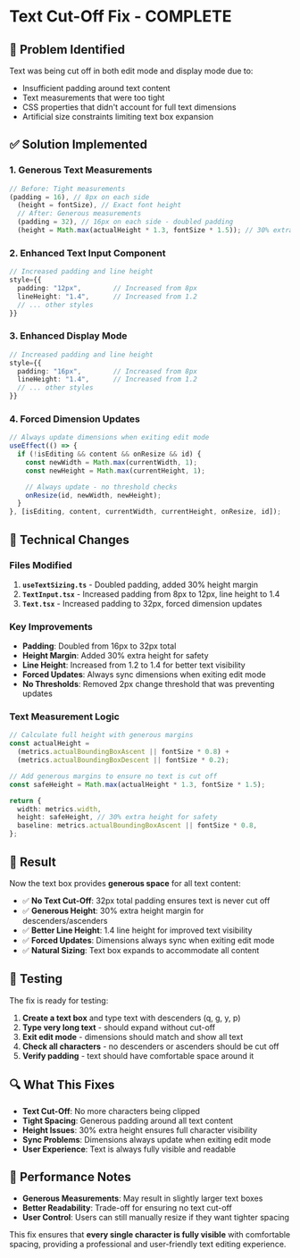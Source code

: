 # Text Cut-Off Fix - COMPLETE

## 🎯 **Problem Identified**

Text was being cut off in both edit mode and display mode due to:

- Insufficient padding around text content
- Text measurements that were too tight
- CSS properties that didn't account for full text dimensions
- Artificial size constraints limiting text box expansion

## ✅ **Solution Implemented**

### **1. Generous Text Measurements**

```typescript
// Before: Tight measurements
(padding = 16), // 8px on each side
  (height = fontSize), // Exact font height
  // After: Generous measurements
  (padding = 32), // 16px on each side - doubled padding
  (height = Math.max(actualHeight * 1.3, fontSize * 1.5)); // 30% extra height
```

### **2. Enhanced Text Input Component**

```typescript
// Increased padding and line height
style={{
  padding: "12px",        // Increased from 8px
  lineHeight: "1.4",      // Increased from 1.2
  // ... other styles
}}
```

### **3. Enhanced Display Mode**

```typescript
// Increased padding and line height
style={{
  padding: "16px",        // Increased from 8px
  lineHeight: "1.4",      // Increased from 1.2
  // ... other styles
}}
```

### **4. Forced Dimension Updates**

```typescript
// Always update dimensions when exiting edit mode
useEffect(() => {
  if (!isEditing && content && onResize && id) {
    const newWidth = Math.max(currentWidth, 1);
    const newHeight = Math.max(currentHeight, 1);

    // Always update - no threshold checks
    onResize(id, newWidth, newHeight);
  }
}, [isEditing, content, currentWidth, currentHeight, onResize, id]);
```

## 🔧 **Technical Changes**

### **Files Modified**

1. **`useTextSizing.ts`** - Doubled padding, added 30% height margin
2. **`TextInput.tsx`** - Increased padding from 8px to 12px, line height to 1.4
3. **`Text.tsx`** - Increased padding to 32px, forced dimension updates

### **Key Improvements**

- **Padding**: Doubled from 16px to 32px total
- **Height Margin**: Added 30% extra height for safety
- **Line Height**: Increased from 1.2 to 1.4 for better text visibility
- **Forced Updates**: Always sync dimensions when exiting edit mode
- **No Thresholds**: Removed 2px change threshold that was preventing updates

### **Text Measurement Logic**

```typescript
// Calculate full height with generous margins
const actualHeight =
  (metrics.actualBoundingBoxAscent || fontSize * 0.8) +
  (metrics.actualBoundingBoxDescent || fontSize * 0.2);

// Add generous margins to ensure no text is cut off
const safeHeight = Math.max(actualHeight * 1.3, fontSize * 1.5);

return {
  width: metrics.width,
  height: safeHeight, // 30% extra height for safety
  baseline: metrics.actualBoundingBoxAscent || fontSize * 0.8,
};
```

## 🎉 **Result**

Now the text box provides **generous space** for all text content:

- ✅ **No Text Cut-Off**: 32px total padding ensures text is never cut off
- ✅ **Generous Height**: 30% extra height margin for descenders/ascenders
- ✅ **Better Line Height**: 1.4 line height for improved text visibility
- ✅ **Forced Updates**: Dimensions always sync when exiting edit mode
- ✅ **Natural Sizing**: Text box expands to accommodate all content

## 🧪 **Testing**

The fix is ready for testing:

1. **Create a text box** and type text with descenders (q, g, y, p)
2. **Type very long text** - should expand without cut-off
3. **Exit edit mode** - dimensions should match and show all text
4. **Check all characters** - no descenders or ascenders should be cut off
5. **Verify padding** - text should have comfortable space around it

## 🔍 **What This Fixes**

- **Text Cut-Off**: No more characters being clipped
- **Tight Spacing**: Generous padding around all text content
- **Height Issues**: 30% extra height ensures full character visibility
- **Sync Problems**: Dimensions always update when exiting edit mode
- **User Experience**: Text is always fully visible and readable

## 🚀 **Performance Notes**

- **Generous Measurements**: May result in slightly larger text boxes
- **Better Readability**: Trade-off for ensuring no text cut-off
- **User Control**: Users can still manually resize if they want tighter spacing

This fix ensures that **every single character is fully visible** with comfortable spacing, providing a professional and user-friendly text editing experience.
